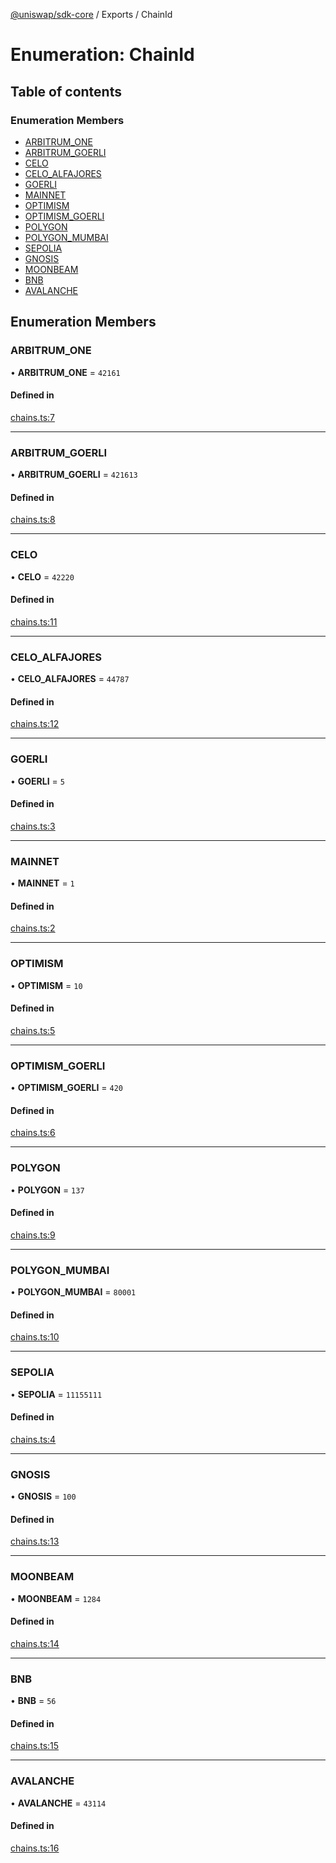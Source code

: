 [@uniswap/sdk-core](../README.md) / Exports / ChainId

# Enumeration: ChainId

## Table of contents

### Enumeration Members

- [ARBITRUM\_ONE](ChainId.md#arbitrum_one)
- [ARBITRUM\_GOERLI](ChainId.md#arbitrum_goerli)
- [CELO](ChainId.md#celo)
- [CELO\_ALFAJORES](ChainId.md#celo_alfajores)
- [GOERLI](ChainId.md#goerli)
- [MAINNET](ChainId.md#mainnet)
- [OPTIMISM](ChainId.md#optimism)
- [OPTIMISM\_GOERLI](ChainId.md#optimism_goerli)
- [POLYGON](ChainId.md#polygon)
- [POLYGON\_MUMBAI](ChainId.md#polygon_mumbai)
- [SEPOLIA](ChainId.md#sepolia)
- [GNOSIS](ChainId.md#gnosis)
- [MOONBEAM](ChainId.md#moonbeam)
- [BNB](ChainId.md#bnb)
- [AVALANCHE](ChainId.md#avalanche)

## Enumeration Members

### ARBITRUM\_ONE

• **ARBITRUM\_ONE** = ``42161``

#### Defined in

[chains.ts:7](https://github.com/Uniswap/sdk-core/blob/main/src/chains.ts#L7)

___

### ARBITRUM\_GOERLI

• **ARBITRUM\_GOERLI** = ``421613``

#### Defined in

[chains.ts:8](https://github.com/Uniswap/sdk-core/blob/main/src/chains.ts#L8)

___

### CELO

• **CELO** = ``42220``

#### Defined in

[chains.ts:11](https://github.com/Uniswap/sdk-core/blob/main/src/chains.ts#L11)

___

### CELO\_ALFAJORES

• **CELO\_ALFAJORES** = ``44787``

#### Defined in

[chains.ts:12](https://github.com/Uniswap/sdk-core/blob/main/src/chains.ts#L12)

___

### GOERLI

• **GOERLI** = ``5``

#### Defined in

[chains.ts:3](https://github.com/Uniswap/sdk-core/blob/main/src/chains.ts#L3)

___

### MAINNET

• **MAINNET** = ``1``

#### Defined in

[chains.ts:2](https://github.com/Uniswap/sdk-core/blob/main/src/chains.ts#L2)

___

### OPTIMISM

• **OPTIMISM** = ``10``

#### Defined in

[chains.ts:5](https://github.com/Uniswap/sdk-core/blob/main/src/chains.ts#L5)

___

### OPTIMISM\_GOERLI

• **OPTIMISM\_GOERLI** = ``420``

#### Defined in

[chains.ts:6](https://github.com/Uniswap/sdk-core/blob/main/src/chains.ts#L6)

___

### POLYGON

• **POLYGON** = ``137``

#### Defined in

[chains.ts:9](https://github.com/Uniswap/sdk-core/blob/main/src/chains.ts#L9)

___

### POLYGON\_MUMBAI

• **POLYGON\_MUMBAI** = ``80001``

#### Defined in

[chains.ts:10](https://github.com/Uniswap/sdk-core/blob/main/src/chains.ts#L10)

___

### SEPOLIA

• **SEPOLIA** = ``11155111``

#### Defined in

[chains.ts:4](https://github.com/Uniswap/sdk-core/blob/main/src/chains.ts#L4)

___

### GNOSIS

• **GNOSIS** = ``100``

#### Defined in

[chains.ts:13](https://github.com/Uniswap/sdk-core/blob/main/src/chains.ts#L13)

___

### MOONBEAM

• **MOONBEAM** = ``1284``

#### Defined in

[chains.ts:14](https://github.com/Uniswap/sdk-core/blob/main/src/chains.ts#L14)

___

### BNB

• **BNB** = ``56``

#### Defined in

[chains.ts:15](https://github.com/Uniswap/sdk-core/blob/main/src/chains.ts#L15)

___

### AVALANCHE

• **AVALANCHE** = ``43114``

#### Defined in

[chains.ts:16](https://github.com/Uniswap/sdk-core/blob/main/src/chains.ts#L16)
